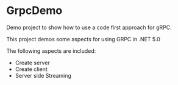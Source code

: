 # GrpcDemo
Demo project to show how to use a code first approach for gRPC.

This project demos some aspects for using GRPC in .NET 5.0

The following aspects are included:
- Create server
- Create client
- Server side Streaming
